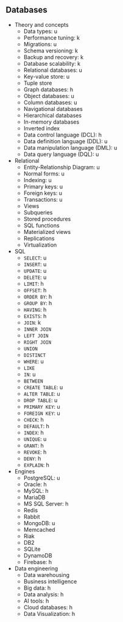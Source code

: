 ## Databases

- Theory and concepts
  - Data types: u
  - Performance tuning: k
  - Migrations: u
  - Schema versioning: k
  - Backup and recovery: k
  - Database scalability: k
  - Relational databases: u
  - Key-value store: u
  - Tuple store
  - Graph databases: h
  - Object databases: u
  - Column databases: u
  - Navigational databases
  - Hierarchical databases
  - In-memory databases
  - Inverted index
  - Data control language (DCL): h
  - Data definition language (DDL): u
  - Data manipulation language (DML): u
  - Data query language (DQL): u
- Relational
  - Entity-Relationship Diagram: u
  - Normal forms: u
  - Indexing: u
  - Primary keys: u
  - Foreign keys: u
  - Transactions: u
  - Views
  - Subqueries
  - Stored procedures
  - SQL functions
  - Materialized views
  - Replications
  - Virtualization
- SQL
  - `SELECT`: u
  - `INSERT`: u
  - `UPDATE`: u
  - `DELETE`: u
  - `LIMIT`: h
  - `OFFSET`: h
  - `ORDER BY`: h
  - `GROUP BY`: h
  - `HAVING`: h
  - `EXISTS`: h
  - `JOIN`: k
  - `INNER JOIN`
  - `LEFT JOIN`
  - `RIGHT JOIN`
  - `UNION`
  - `DISTINCT`
  - `WHERE`: u
  - `LIKE`
  - `IN`: u
  - `BETWEEN`
  - `CREATE TABLE`: u
  - `ALTER TABLE`: u
  - `DROP TABLE`: u
  - `PRIMARY KEY`: u
  - `FOREIGN KEY`: u
  - `CHECK`: h
  - `DEFAULT`: h
  - `INDEX`: h
  - `UNIQUE`: u
  - `GRANT`: h
  - `REVOKE`: h
  - `DENY`: h
  - `EXPLAIN`: h
- Engines
  - PostgreSQL: u
  - Oracle: h
  - MySQL: h
  - MariaDB
  - MS SQL Server: h
  - Redis
  - Rabbit
  - MongoDB: u
  - Memcached
  - Riak
  - DB2
  - SQLite
  - DynamoDB
  - Firebase: h
- Data engineering
  - Data warehousing
  - Business intelligence
  - Big data: h
  - Data analysis: h
  - AI tools: h
  - Cloud databases: h
  - Data Visualization: h
